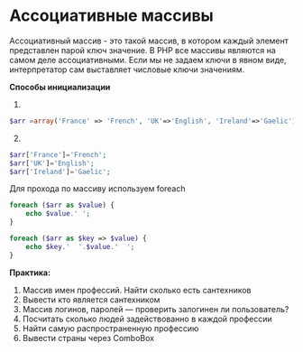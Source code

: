 # Ассоциативные массивы

Ассоциативный массив - это такой массив, в котором каждый элемент представлен парой ключ значение. В PHP все массивы являются на самом деле ассоциативными. Если мы не задаем ключи в явном виде, интерпретатор сам выставляет числовые ключи значениям.


**Способы инициализации**

1)

```php
$arr =array('France' => 'French', 'UK'=>'English', 'Ireland'=>'Gaelic');
```

2)

```php
$arr['France']='French';
$arr['UK']='English';
$arr['Ireland']='Gaelic';
```

Для прохода по массиву используем foreach

```php
foreach ($arr as $value) {
	echo $value.' ';
}
```


```php
foreach ($arr as $key => $value) {
	echo $key.'  '.$value.'  ';
}
```

**Практика:**

1.	Массив имен профессий. Найти сколько есть сантехников
2.	Вывести кто является сантехником
3.	Массив логинов, паролей — проверить залогинен ли пользователь?
4.	Посчитать сколько людей задействованно в каждой профессии
5.	Найти самую распространенную профессию
6.	Вывести страны через ComboBox

